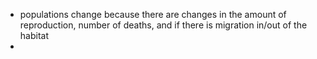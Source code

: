 - populations change because there are changes in the amount of reproduction, number of deaths, and if there is migration in/out of the habitat
- 